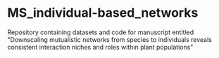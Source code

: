 # MS_individual-based_networks
Repository containing datasets and code for manuscript entitled "Downscaling mutualistic networks from species to individuals reveals consistent interaction niches and roles within plant populations"
